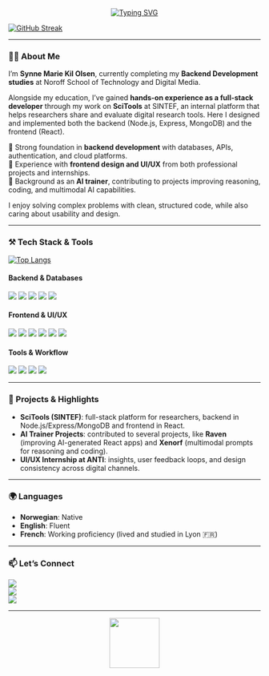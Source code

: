 <!-- Intro animation text -->
<div id="about-me" align="center">
<a href="https://git.io/typing-svg">
<img src="https://readme-typing-svg.demolab.com?font=Roboto+Condensed&weight=500&size=25&duration=4000&pause=500&color=EB5775&width=600&lines=Hi%2C+I'm+Synne+Marie;Backend+developer+in+training;Full-stack+experience+with+SciTools;Passionate+about+UI%2FUX+and+software+design!" alt="Typing SVG" />
</a>
</div>

<!-- Github streak -->
[![GitHub Streak](https://streak-stats.demolab.com/?user=SMKil)](https://git.io/streak-stats)

---

### 👩‍💻 About Me
I’m **Synne Marie Kil Olsen**, currently completing my **Backend Development studies** at Noroff School of Technology and Digital Media.  

Alongside my education, I’ve gained **hands-on experience as a full-stack developer** through my work on **SciTools** at SINTEF, an internal platform that helps researchers share and evaluate digital research tools. Here I designed and implemented both the backend (Node.js, Express, MongoDB) and the frontend (React).  

🔹 Strong foundation in **backend development** with databases, APIs, authentication, and cloud platforms.  
🔹 Experience with **frontend design and UI/UX** from both professional projects and internships.  
🔹 Background as an **AI trainer**, contributing to projects improving reasoning, coding, and multimodal AI capabilities.  

I enjoy solving complex problems with clean, structured code, while also caring about usability and design.  

---

### ⚒️ Tech Stack & Tools

[![Top Langs](https://github-readme-stats.vercel.app/api/top-langs/?username=smkil&theme=swift)](https://github.com/anuraghazra/github-readme-stats)

#### Backend & Databases  
[![](https://img.shields.io/badge/Node.js-339933?style=for-the-badge&logo=node.js&logoColor=white)]()
[![](https://img.shields.io/badge/Express.js-000000?style=for-the-badge&logo=express&logoColor=white)]()
[![](https://img.shields.io/badge/MongoDB-47A248?style=for-the-badge&logo=mongodb&logoColor=white)]()
[![](https://img.shields.io/badge/MySQL-4479A1?style=for-the-badge&logo=mysql&logoColor=white)]()
[![](https://img.shields.io/badge/.NET-512BD4?style=for-the-badge&logo=dotnet&logoColor=white)]()

#### Frontend & UI/UX  
[![](https://img.shields.io/badge/React-61DAFB?style=for-the-badge&logo=react&logoColor=black)]()
[![](https://img.shields.io/badge/HTML5-E34F26?style=for-the-badge&logo=html5&logoColor=white)]()
[![](https://img.shields.io/badge/CSS3-1572B6?style=for-the-badge&logo=css3&logoColor=white)]()
[![](https://img.shields.io/badge/JavaScript-F7DF1E?style=for-the-badge&logo=javascript&logoColor=black)]()
[![](https://img.shields.io/badge/TypeScript-3178C6?style=for-the-badge&logo=typescript&logoColor=white)]()
[![](https://img.shields.io/badge/Figma-F24E1E?style=for-the-badge&logo=figma&logoColor=white)]()

#### Tools & Workflow  
[![](https://img.shields.io/badge/GIT-E44C30?style=for-the-badge&logo=git&logoColor=white)]()
[![](https://img.shields.io/badge/GitHub-181717?style=for-the-badge&logo=github&logoColor=white)]()
[![](https://img.shields.io/badge/VSCode-0078D4?style=for-the-badge&logo=visualstudiocode&logoColor=white)]()
[![](https://img.shields.io/badge/SCRUM-6DB33F?style=for-the-badge&logo=agile&logoColor=white)]()

---

### 🚀 Projects & Highlights
- **SciTools (SINTEF)**: full-stack platform for researchers, backend in Node.js/Express/MongoDB and frontend in React.  
- **AI Trainer Projects**: contributed to several projects, like **Raven** (improving AI-generated React apps) and **Xenorf** (multimodal prompts for reasoning and coding).  
- **UI/UX Internship at ANTI**: insights, user feedback loops, and design consistency across digital channels.  

---

### 🌍 Languages
- **Norwegian**: Native  
- **English**: Fluent  
- **French**: Working proficiency (lived and studied in Lyon 🇫🇷)  

---

### 📫 Let’s Connect
[![](https://img.shields.io/badge/LinkedIn-0077B5?style=for-the-badge&logo=linkedin&logoColor=white)](https://www.linkedin.com/in/smko/)  
[![](https://img.shields.io/badge/GitHub-181717?style=for-the-badge&logo=github&logoColor=white)](https://github.com/SMKil)  
[![](https://img.shields.io/badge/Email-D14836?style=for-the-badge&logo=gmail&logoColor=white)](mailto:synnekil@gmail.com)  

---

<div id="intro-img" align="center">
    <a href="#"><img src="https://emojis.slackmojis.com/emojis/images/1643511097/37553/bongo_sushi.gif?1643511097" width=100></a>
</div>
